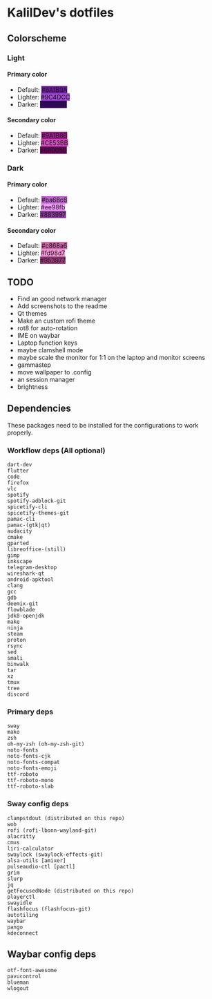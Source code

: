 # KalilDev's dotfiles

## Colorscheme

### Light

#### Primary color
* Default: <span style="background: #6A1B9A">#6A1B9A</span>
* Lighter: <span style="background: #9C4DCC;color: rgba(0,0,0,0.87)">#9C4DCC</span>
* Darker: <span style="background: #38006B">#38006B</span>

#### Secondary color
* Default: <span style="background: #9A1B8B">#9A1B8B</span>
* Lighter: <span style="background: #CE53BB;color: rgba(0,0,0,0.87)">#CE53BB</span>
* Darker: <span style="background: #68005D">#68005D</span>

### Dark

#### Primary color
* Default: <span style="background: #ba68c8;color: rgba(0,0,0,0.87)">#ba68c8</span>
* Lighter: <span style="background: #ee98fb;color: rgba(0,0,0,0.87)">#ee98fb</span>
* Darker: <span style="background: #883997">#883997</span>

#### Secondary color
* Default: <span style="background: #c868a6;color: rgba(0,0,0,0.87)">#c868a6</span>
* Lighter: <span style="background: #fd98d7;color: rgba(0,0,0,0.87)">#fd98d7</span>
* Darker: <span style="background: #953977">#953977</span>

## TODO

* Find an good network manager
* Add screenshots to the readme
* Qt themes
* Make an custom rofi theme
* rot8 for auto-rotation
* IME on waybar
* Laptop function keys
* maybe clamshell mode
* maybe scale the monitor for 1:1 on the laptop and monitor screens
* gammastep
* move wallpaper to .config
* an session manager
* brightness

## Dependencies
These packages need to be installed for the configurations to work properly.

### Workflow deps (All optional)
```
dart-dev
flutter
code
firefox
vlc
spotify
spotify-adblock-git
spicetify-cli
spicetify-themes-git
pamac-cli
pamac-(gtk|qt)
audacity
cmake
gparted
libreoffice-(still)
gimp
inkscape
telegram-desktop
wireshark-qt
android-apktool
clang
gcc
gdb
deemix-git
flowblade
jdk8-openjdk
make
ninja
steam
proton
rsync
sed
smali
binwalk
tar
xz
tmux
tree
discord
```

### Primary deps
```
sway
mako
zsh
oh-my-zsh (oh-my-zsh-git)
noto-fonts
noto-fonts-cjk
noto-fonts-compat
noto-fonts-emoji
ttf-roboto
ttf-roboto-mono
ttf-roboto-slab
```

### Sway config deps
```
clampstdout (distributed on this repo)
wob
rofi (rofi-lbonn-wayland-git)
alacritty
cmus
liri-calculator
swaylock (swaylock-effects-git)
alsa-utils [amixer]
pulseaudio-ctl [pactl]
grim
slurp
jq
getFocusedNode (distributed on this repo)
playerctl
swayidle
flashfocus (flashfocus-git)
autotiling
waybar
pango
kdeconnect
```
## Waybar config deps
```
otf-font-awesome
pavucontrol
blueman
wlogout
```
